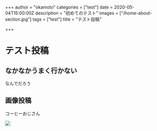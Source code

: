 +++
author = "okamoto"
categories = ["test"]
date = 2020-05-04T15:00:00Z
description = "初めてのテスト"
images = ["/home-about-section.jpg"]
tags = ["test"]
title = "テスト投稿"

+++
# テスト投稿

## なかなかうまく行かない

なんでだろう

## 画像投稿

コーヒーおじさん

![](/img/home-about-section.jpg)
